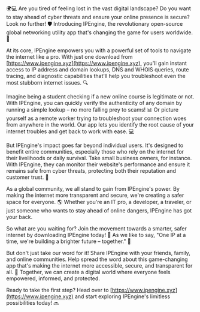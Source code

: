 🌍💻 Are you tired of feeling lost in the vast digital landscape? Do you want to stay ahead of cyber threats and ensure your online presence is secure? Look no further! 🛡️ Introducing IPEngine, the revolutionary open-source global networking utility app that's changing the game for users worldwide. 📡

At its core, IPEngine empowers you with a powerful set of tools to navigate the internet like a pro. With just one download from [https://www.ipengine.xyz](https://www.ipengine.xyz), you'll gain instant access to IP address and domain lookups, DNS and WHOIS queries, route tracing, and diagnostic capabilities that'll help you troubleshoot even the most stubborn internet issues. 🔍

Imagine being a student checking if a new online course is legitimate or not. With IPEngine, you can quickly verify the authenticity of any domain by running a simple lookup – no more falling prey to scams! 📊 Or picture yourself as a remote worker trying to troubleshoot your connection woes from anywhere in the world. Our app lets you identify the root cause of your internet troubles and get back to work with ease. 💻

But IPEngine's impact goes far beyond individual users. It's designed to benefit entire communities, especially those who rely on the internet for their livelihoods or daily survival. Take small business owners, for instance. With IPEngine, they can monitor their website's performance and ensure it remains safe from cyber threats, protecting both their reputation and customer trust. 💸

As a global community, we all stand to gain from IPEngine's power. By making the internet more transparent and secure, we're creating a safer space for everyone. 🌎 Whether you're an IT pro, a developer, a traveler, or just someone who wants to stay ahead of online dangers, IPEngine has got your back.

So what are you waiting for? Join the movement towards a smarter, safer internet by downloading IPEngine today! 🚀 As we like to say, "One IP at a time, we're building a brighter future – together." 💪

But don't just take our word for it! Share IPEngine with your friends, family, and online communities. Help spread the word about this game-changing app that's making the internet more accessible, secure, and transparent for all. 📢 Together, we can create a digital world where everyone feels empowered, informed, and protected.

Ready to take the first step? Head over to [https://www.ipengine.xyz](https://www.ipengine.xyz) and start exploring IPEngine's limitless possibilities today! 🔜